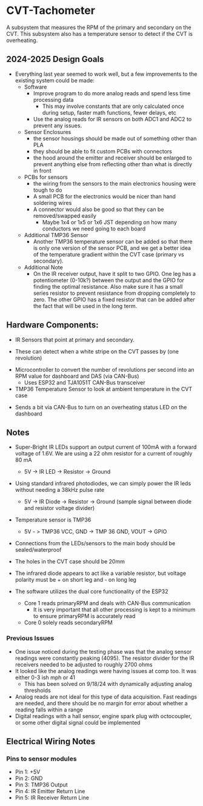  # CVT-Tachometer

A subsystem that measures the RPM of the primary and secondary on the CVT. This subsystem also has a temperature sensor to detect if the CVT is overheating.


## 2024-2025 Design Goals

* Everything last year seemed to work well, but a few improvements to the existing system could be made:
  * Software
       * Improve program to do more analog reads and spend less time processing data
          * This may involve constants that are only calculated once during setup, faster math functions, fewer delays, etc
       * Use the analog reads for IR sensors on both ADC1 and ADC2 to prevent any issues. 
  * Sensor Enclosures
       * the sensor housings should be made out of something other than PLA
       * they should be able to fit custom PCBs with connectors
       * the hood around the emitter and receiver should be enlarged to prevent anything else from reflecting other than what is directly in front
  * PCBs for sensors
       * the wiring from the sensors to the main electronics housing were tough to do
       * A small PCB for the electronics would be nicer than hand soldering wires
       * A connector would also be good so that they can be removed/swapped easily
            * Maybe 1x4 or 1x5 or 1x6 JST depending on how many conductors we need going to each board
  * Additional TMP36 Sensor
      * Another TMP36 temperature sensor can be added so that there is only one version of the sensor PCB, and we get a better idea of the temperature gradient within the CVT case (primary vs secondary).
  * Additional Note
     * On the IR receiver output, have it split to two GPIO. One leg has a potentiometer (0-10k?) between the output and the GPIO for finding the optimal resistance. Also make sure it has a small series resistor to prevent resistance from dropping completely to zero. The other GPIO has a fixed resistor that can be added after the fact that will be used in the long term. 

## Hardware Components:

* IR Sensors that point at primary and secondary.
- These can detect when a white stripe on the CVT passes by (one revolution)
* Microcontroller to convert the number of revolutions per second into an RPM value for dashboard and DAS (via CAN-Bus)
  - Uses ESP32 and TJA1051T CAN-Bus transceiver
* TMP36 Temperature Sensor to look at ambient temperature in the CVT case
- Sends a bit via CAN-Bus to turn on an overheating status LED on the dashboard

 ## Notes

 * Super-Bright IR LEDs support an output current of 100mA with a forward voltage of 1.6V. We are using a 22 ohm resistor for a current of roughly 80 mA
    * 5V -> IR LED -> Resistor -> Ground
 * Using standard infrared photodiodes, we can simply power the IR leds without needing a 38kHz pulse rate
    * 5V -> IR Diode -> Resistor -> Ground (sample signal between diode and resistor voltage divider)
 * Temperature sensor is TMP36
    * 5V - > TMP36 VCC, GND -> TMP 36 GND, VOUT -> GPIO
 * Connections from the LEDs/sensors to the main body should be sealed/waterproof
 * The holes in the CVT case should be 20mm
 * The infrared diode appears to act like a variable resistor, but voltage polarity must be + on short leg and - on long leg

 * The software utilizes the dual core functionality of the ESP32
   * Core 1 reads primaryRPM and deals with CAN-Bus communication
      * It is very important that all other processing is kept to a minimum to ensure primaryRPM is accurately read
   * Core 0 solely reads secondaryRPM

### Previous Issues 
 * One issue noticed during the testing phase was that the analog sensor readings were constantly peaking (4095). The resistor divider for the IR receivers needed to be adjusted to roughly 2700 ohms
 * It looked like the analog readings were having issues at comp too. It was either 0-3 ish mph or 41
     * This has been solved on 9/18/24 with dynamically adjusting analog thresholds
 * Analog reads are not ideal for this type of data acquisition. Fast readings are needed, and there should be no margin for error about whether a reading falls within a range
 * Digital readings with a hall sensor, engine spark plug with octocoupler, or some other digital signal could be implemented 


## Electrical Wiring Notes

### Pins to sensor modules

* Pin 1: +5V
* Pin 2: GND
* Pin 3: TMP36 Output
* Pin 4: IR Emitter Return Line
* Pin 5: IR Receiver Return Line

